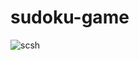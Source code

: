 # sudoku-game
![scsh](https://user-images.githubusercontent.com/68711010/151392680-e0e9c319-e8a7-491f-ab2e-45a9e6f8d080.png)
